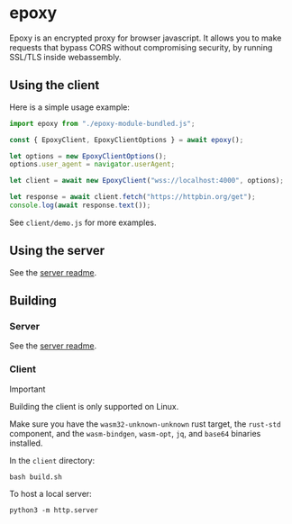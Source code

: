 # epoxy
Epoxy is an encrypted proxy for browser javascript. It allows you to make requests that bypass CORS without compromising security, by running SSL/TLS inside webassembly.

## Using the client
Here is a simple usage example:
```javascript
import epoxy from "./epoxy-module-bundled.js";

const { EpoxyClient, EpoxyClientOptions } = await epoxy();

let options = new EpoxyClientOptions();
options.user_agent = navigator.userAgent;

let client = await new EpoxyClient("wss://localhost:4000", options);

let response = await client.fetch("https://httpbin.org/get");
console.log(await response.text());
```
See `client/demo.js` for more examples.

## Using the server
See the [server readme](server/README.md).

## Building

### Server
See the [server readme](server/README.md).

### Client
> [!IMPORTANT]
> Building the client is only supported on Linux.

Make sure you have the `wasm32-unknown-unknown` rust target, the `rust-std` component, and the `wasm-bindgen`, `wasm-opt`, `jq`, and `base64` binaries installed.

In the `client` directory:
```
bash build.sh
```

To host a local server: 
```
python3 -m http.server
```
